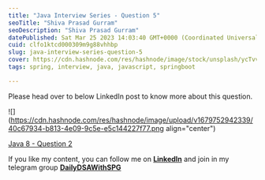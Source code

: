 ```yaml
---
title: "Java Interview Series - Question 5"
seoTitle: "Shiva Prasad Gurram"
seoDescription: "Shiva Prasad Gurram"
datePublished: Sat Mar 25 2023 14:03:40 GMT+0000 (Coordinated Universal Time)
cuid: clfo1ktcd000309m9g88vhhbp
slug: java-interview-series-question-5
cover: https://cdn.hashnode.com/res/hashnode/image/stock/unsplash/ycTvvg1mPU4/upload/c6a6c37309ca181c2377f9c986e48a38.jpeg
tags: spring, interview, java, javascript, springboot

---
```


Please head over to below LinkedIn post to know more about this question.

![](https://cdn.hashnode.com/res/hashnode/image/upload/v1679752942339/40c67934-b813-4e09-9c5e-e5c144227f77.png align="center")

[Java 8 - Question 2](https://www.linkedin.com/feed/update/urn:li:activity:7043449579299647488)

If you like my content, you can follow me on [**LinkedIn**](https://www.linkedin.com/in/shivaprasadgurram/) and join in my telegram group [**DailyDSAWithSPG**](https://t.me/+764RyZ8uGVw3MzQ1)